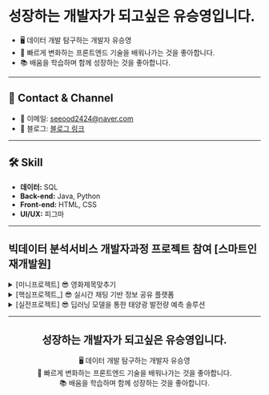 # 성장하는 개발자가 되고싶은 유승영입니다.

- 🖥️ 데이터 개발 탐구하는 개발자 유승영
- 🚀 빠르게 변화하는 프론트엔드 기술을 배워나가는 것을 좋아합니다.
- 📚 배움을 학습하며 함께 성장하는 것을 좋아합니다.

---

## 🐲 Contact & Channel
- 📧 이메일: seeood2424@naver.com
- 📝 블로그: [블로그 링크](https://m.blog.naver.com/mind24luciano)

---

## 🛠️ Skill
- **데이터:** SQL
- **Back-end:** Java, Python
- **Front-end:** HTML, CSS
- **UI/UX:** 피그마

---
## 빅데이터 분석서비스 개발자과정 프로젝트 참여 [스마트인재개발원]
<details>
  <summary>[미니프로젝트] 😎 영화제목맞추기</summary>

  ### 📅 미니프로젝트 <영화 제목맞추기>
  - **주제:** 영화 제목 맞추기 게임
  - **참여 기간:** 2024년 01월 31일(수) ~ 2024년 02월 02일(금)
  - **팀명:** 승영아 파팅
  - **팀원:** 손채영, 김경민, 박경완, 유승영, 장민중
  - **주요 개발 내용:** 회원가입, 로그인, 싱글게임, 연습게임
  - **개발 언어:** Java, Oracle, 데이터베이스

</details>

<details>
  <summary>[핵심프로젝트_] 😎 실시간 채팅 기반 정보 공유 플랫폼</summary>

## 프로젝트 개요

 - **프로젝트 제목:**: 실시간 채팅이 가능한 신발 SNS
  - **프로젝트 기간:** 2024.03.20 ~ 2024.04.04
    **서비스   이름:**  MZ 세대를 위한 신발 SNS

  ### 서비스 설명
  - 서비스명:  MZ 세대를 위한 신발 SNS
    서비스설명: 실시간 채팅으로 빠른 정보공유와 직관적인 UI 검색기능 활성화 SNS








  - **프로젝트 제목:**: 실시간 채팅이 가능한 신발 SNS
  - **프로젝트 기간:** 2024.03.20 ~ 2024.04.04
    **서비스   이름:**  MZ 세대를 위한 신발 SNS
    **서비스   설명:** 실시간 채팅으로 빠른 정보공유와 직관적인 UI 검색기능 활성화 SNS

  - **팀명**슈크림팀
  - **역할**
  - - 주피터 노트북을 활용하여, '크림' 사이트에서 총 300개의 데이터 크롤링
  -   데이터베이스 설계 및 구축

   **개발 언어:**
    ![image](https://github.com/tmddud2024/tmddud2024/assets/157584487/5c31fd2e-01ef-4f61-a4e3-06db83458c8b)
- **팀원**
   ![image](https://github.com/tmddud2024/tmddud2024/assets/157584487/fbe8cca5-fde9-45a1-8e2e-988db967c815)

  ### 서비스 설명
  - 실시간 채팅으로 빠른 정보 공유와 직관적인 UI 검색 기능 활성화된 SNS
  - 신발 커뮤니티의 활성화


  - **프로젝트명**
  - **프로젝트_기간**
    **서비스명**
    **서비스_설명**
    **개발 언어:**
    
  - **팀명**
  - **팀원**
  - **역할**




  ### 역할
  ![image](https://github.com/2023-SMHRD-KDT-AI-16/Shoekream/assets/157657703/1315c8aa-b820-4135-9aa4-a79c09e4852d)

</details>

<details>
  <summary>[실전프로젝트] 😎 딥러닝 모델을 통한 태양광 발전량 예측 솔루션</summary>

  ### 프로젝트 명:  📎 딥러닝 모델을 통한 태양광 발전량 예측 솔루션
  - **프로젝트 기간:** 2024.05.27 ~ 2024.06.20 (4주)
  - **팀명:** 어셈블 (ASSEMBLE)

  ### 서비스 설명
  - 서비스명: 딥러닝 모델을 통한 태양광 발전량 예측 솔루션
    서비스설명: 태양광 발전량 예측량을 원하는 사용자들을 위한 서비스로, 2014~2023년의 기상, 
               대기오염, 태양광 발전량 데이터을 분석하여 다음날의 태양광 발전량을 예측하는 서비스입니다.




======
 
  ### 역할


</details>


---

<div align="center">
  <h2>성장하는 개발자가 되고싶은 유승영입니다.</h2>
  <p>
    <span class="animated-icon">🖥️</span> 데이터 개발 탐구하는 개발자 유승영<br>
    <span class="animated-icon">🚀</span> 빠르게 변화하는 프론트엔드 기술을 배워나가는 것을 좋아합니다.<br>
    <span class="animated-icon">📚</span> 배움을 학습하며 함께 성장하는 것을 좋아합니다.
  </p>
</div>

